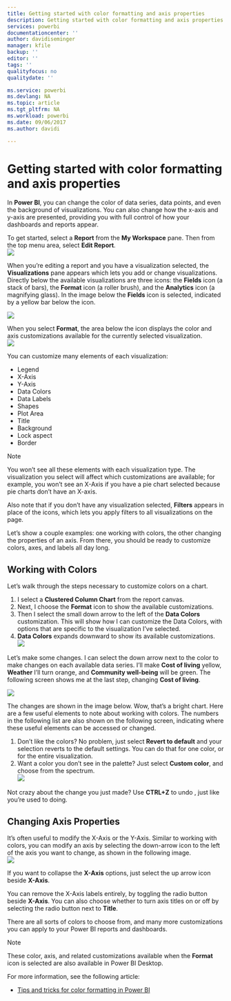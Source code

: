 ```yaml
---
title: Getting started with color formatting and axis properties
description: Getting started with color formatting and axis properties
services: powerbi
documentationcenter: ''
author: davidiseminger
manager: kfile
backup: ''
editor: ''
tags: ''
qualityfocus: no
qualitydate: ''

ms.service: powerbi
ms.devlang: NA
ms.topic: article
ms.tgt_pltfrm: NA
ms.workload: powerbi
ms.date: 09/06/2017
ms.author: davidi

---
```

# Getting started with color formatting and axis properties
In **Power BI**, you can change the color of data series, data points, and even the background of visualizations. You can also change how the x-axis and y-axis are presented, providing you with full control of how your dashboards and reports appear.

To get started, select a **Report** from the **My Workspace** pane. Then from the top menu area, select **Edit Report**.  
![](media/service-getting-started-with-color-formatting-and-axis-properties/gettingstartedcolor_1a.png)

When you’re editing a report and you have a visualization selected, the **Visualizations** pane appears which lets you add or change visualizations. Directly below the available visualizations are three icons: the **Fields** icon (a stack of bars), the **Format** icon (a roller brush), and the **Analytics** icon (a magnifying glass). In the image below the **Fields** icon is selected, indicated by a yellow bar below the icon.

![](media/service-getting-started-with-color-formatting-and-axis-properties/gettingstartedcolor_2a.png)

When you select **Format**, the area below the icon displays the color and axis customizations available for the currently selected visualization.  
![](media/service-getting-started-with-color-formatting-and-axis-properties/gettingstartedcolor_3a.png)

You can customize many elements of each visualization:

* Legend
* X-Axis
* Y-Axis
* Data Colors
* Data Labels
* Shapes
* Plot Area
* Title
* Background
* Lock aspect
* Border

> [!NOTE]
>  
> You won’t see all these elements with each visualization type. The visualization you select will affect which customizations are available; for example, you won’t see an X-Axis if you have a pie chart selected because pie charts don’t have an X-axis.
> 
> 

Also note that if you don’t have any visualization selected, **Filters** appears in place of the icons, which lets you apply filters  to all visualizations on the page.

Let’s show a couple examples: one working with colors, the other changing the properties of an axis. From there, you should be ready to customize colors, axes, and labels all day long.

## Working with Colors
Let’s walk through the steps necessary to customize colors on a chart.

1. I select a **Clustered Column Chart** from the report canvas.
2. Next, I choose the **Format** icon to show the available customizations.
3. Then I select the small down arrow to the left of the **Data Colors** customization. This will show how I can customize the Data Colors, with options that are specific to the visualization I’ve selected.
4. **Data Colors** expands downward to show its available customizations.  
   ![](media/service-getting-started-with-color-formatting-and-axis-properties/gettingstartedcolor_4a.png)

Let’s make some changes. I can select the down arrow next to the color to make changes on each available data series. I’ll make **Cost of living** yellow, **Weather** I’ll turn orange, and **Community well-being** will be green. The following screen shows me at the last step, changing **Cost of living**.  

![](media/service-getting-started-with-color-formatting-and-axis-properties/gettingstartedcolor_5a.png)

The changes are shown in the image below. Wow, that’s a bright chart. Here are a few useful elements to note about working with colors. The numbers in the following list are also shown on the following screen, indicating where these useful elements can be accessed or changed.

1. Don’t like the colors? No problem, just select **Revert to default** and your selection reverts to the default settings. You can do that for one color, or for the entire visualization.
2. Want a color you don’t see in the palette? Just select **Custom color**, and choose from the spectrum.  
   ![](media/service-getting-started-with-color-formatting-and-axis-properties/gettingstartedcolor_6a.png)

Not crazy about the change you just made? Use **CTRL+Z** to undo , just like you’re used to doing.

## Changing Axis Properties
It’s often useful to modify the X-Axis or the Y-Axis. Similar to working with colors, you can modify an axis by selecting the down-arrow icon to the left of the axis you want to change, as shown in the following image.  
![](media/service-getting-started-with-color-formatting-and-axis-properties/gettingstartedcolor_7a.png)

If you want to collapse the **X-Axis** options, just select the up arrow icon beside **X-Axis**.

You can remove the X-Axis labels entirely, by toggling the radio button beside **X-Axis**. You can also choose whether to turn axis titles on or off by selecting the radio button next to **Title**.  

There are all sorts of colors to choose from, and many more customizations you can apply to your Power BI reports and dashboards.

> [!NOTE]
>  
> These color, axis, and related customizations available when the **Format** icon is selected are also available in Power BI Desktop.
> 
> 

For more information, see the following article:  

* [Tips and tricks for color formatting in Power BI](service-tips-and-tricks-for-color-formatting.md)  

